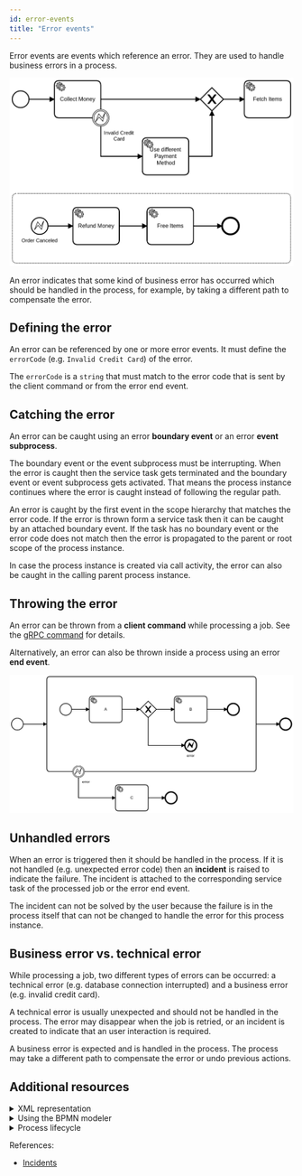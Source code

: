 ```yaml
---
id: error-events
title: "Error events"
---
```


Error events are events which reference an error. They are used to handle business errors in a process.

![process](assets/error-events.png)

An error indicates that some kind of business error has occurred which should be handled in the process, for example, by taking a different path to compensate the error.

## Defining the error

An error can be referenced by one or more error events. It must define the `errorCode` (e.g. `Invalid Credit Card`) of the error.

The `errorCode` is a `string` that must match to the error code that is sent by the client command or from the error end event.

## Catching the error

An error can be caught using an error **boundary event** or an error **event subprocess**.

The boundary event or the event subprocess must be interrupting. When the error is caught then the service task gets terminated and the boundary event or event subprocess gets activated. That means the process instance continues where the error is caught instead of following the regular path.

An error is caught by the first event in the scope hierarchy that matches the error code. If the error is thrown form a service task then it can be caught by an attached boundary event. If the task has no boundary event or the error code does not match then the error is propagated to the parent or root scope of the process instance.

In case the process instance is created via call activity, the error can also be caught in the calling parent process instance.

## Throwing the error

An error can be thrown from a **client command** while processing a job. See the [gRPC command](/reference/grpc.md#throwerror-rpc) for details.

Alternatively, an error can also be thrown inside a process using an error **end event**.

![process](assets/error-throw-events.png)

## Unhandled errors

When an error is triggered then it should be handled in the process. If it is not handled (e.g. unexpected error code) then an **incident** is raised to indicate the failure. The incident is attached to the corresponding service task of the processed job or the error end event.

The incident can not be solved by the user because the failure is in the process itself that can not be changed to handle the error for this process instance.

## Business error vs. technical error

While processing a job, two different types of errors can be occurred: a technical error (e.g. database connection interrupted) and a business error (e.g. invalid credit card).

A technical error is usually unexpected and should not be handled in the process. The error may disappear when the job is retried, or an incident is created to indicate that an user interaction is required.

A business error is expected and is handled in the process. The process may take a different path to compensate the error or undo previous actions.

## Additional resources

 <details>
   <summary>XML representation</summary>
   <p>A boundary error event:

```xml
<bpmn:error id="invalid-credit-card-error" errorCode="Invalid Credit Card" />

<bpmn:boundaryEvent id="invalid-credit-card" name="Invalid Credit Card" attachedToRef="collect-money">
 <bpmn:errorEventDefinition errorRef="invalid-credit-card-error" />
</bpmn:boundaryEvent>

```

   </p>
 </details>

 <details>
   <summary>Using the BPMN modeler</summary>
   <p>Adding an error boundary event:

![bpmn-modeler](assets/bpmn-modeler-error-events.gif)

   </p>
 </details>

 <details>
   <summary>Process lifecycle</summary>
   <p>Process instance records of an error boundary event:

 <table>
     <tr>
         <th>Intent</th>
         <th>Element Id</th>
         <th>Element Type</th>
     </tr>
     <tr>
         <td>EVENT_OCCURRED</td>
         <td>collect-money</td>
         <td>SERVICE_TASK</td>
     </tr>
     <tr>
       <td>ELEMENT_TERMINATING</td>
       <td>collect-money</td>
       <td>SERVICE_TASK</td>
     </tr>
     <tr>
        <td>ELEMENT_TERMINATED</td>
        <td>collect-money</td>
        <td>SERVICE_TASK</td>
      </tr>
      <tr>
         <td>ELEMENT_ACTIVATING</td>
         <td>invalid-credit-card</td>
         <td>BOUNDARY_EVENT</td>
     </tr>
     <tr>
         <td>ELEMENT_ACTIVATED</td>
         <td>invalid-credit-card</td>
         <td>BOUNDARY_EVENT</td>
     </tr>
     <tr>
         <td>ELEMENT_COMPLETING</td>
         <td>invalid-credit-card</td>
         <td>BOUNDARY_EVENT</td>
     </tr>
     <tr>
         <td>ELEMENT_COMPLETED</td>
         <td>invalid-credit-card</td>
         <td>BOUNDARY_EVENT</td>
     </tr>
 </table>

   </p>
 </details>

References:

- [Incidents](/product-manuals/concepts/incidents.md)
